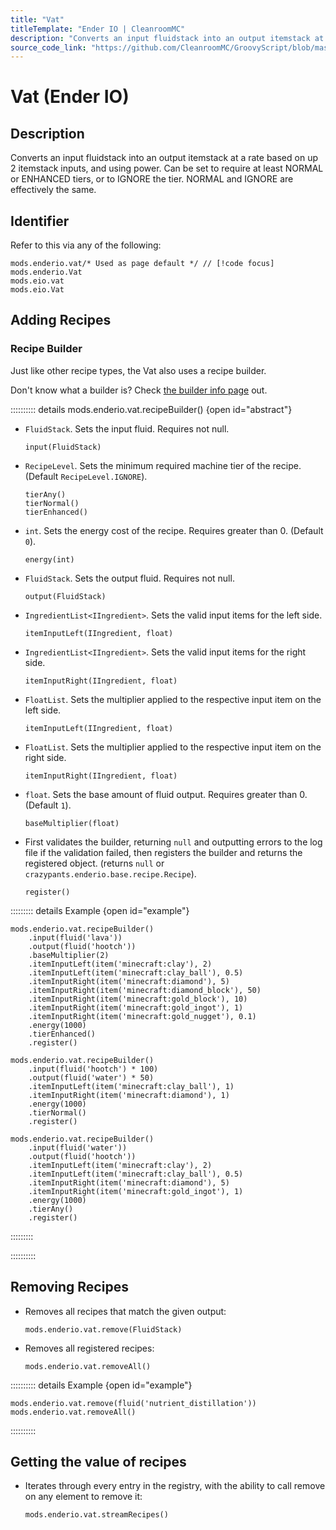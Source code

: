 ```yaml
---
title: "Vat"
titleTemplate: "Ender IO | CleanroomMC"
description: "Converts an input fluidstack into an output itemstack at a rate based on up 2 itemstack inputs, and using power. Can be set to require at least NORMAL or ENHANCED tiers, or to IGNORE the tier. NORMAL and IGNORE are effectively the same."
source_code_link: "https://github.com/CleanroomMC/GroovyScript/blob/master/src/main/java/com/cleanroommc/groovyscript/compat/mods/enderio/Vat.java"
---
```


# Vat (Ender IO)

## Description

Converts an input fluidstack into an output itemstack at a rate based on up 2 itemstack inputs, and using power. Can be set to require at least NORMAL or ENHANCED tiers, or to IGNORE the tier. NORMAL and IGNORE are effectively the same.

## Identifier

Refer to this via any of the following:

```groovy:no-line-numbers {1}
mods.enderio.vat/* Used as page default */ // [!code focus]
mods.enderio.Vat
mods.eio.vat
mods.eio.Vat
```


## Adding Recipes

### Recipe Builder

Just like other recipe types, the Vat also uses a recipe builder.

Don't know what a builder is? Check [the builder info page](../../getting_started/builder.md) out.

:::::::::: details mods.enderio.vat.recipeBuilder() {open id="abstract"}
- `FluidStack`. Sets the input fluid. Requires not null.

    ```groovy:no-line-numbers
    input(FluidStack)
    ```

- `RecipeLevel`. Sets the minimum required machine tier of the recipe. (Default `RecipeLevel.IGNORE`).

    ```groovy:no-line-numbers
    tierAny()
    tierNormal()
    tierEnhanced()
    ```

- `int`. Sets the energy cost of the recipe. Requires greater than 0. (Default `0`).

    ```groovy:no-line-numbers
    energy(int)
    ```

- `FluidStack`. Sets the output fluid. Requires not null.

    ```groovy:no-line-numbers
    output(FluidStack)
    ```

- `IngredientList<IIngredient>`. Sets the valid input items for the left side.

    ```groovy:no-line-numbers
    itemInputLeft(IIngredient, float)
    ```

- `IngredientList<IIngredient>`. Sets the valid input items for the right side.

    ```groovy:no-line-numbers
    itemInputRight(IIngredient, float)
    ```

- `FloatList`. Sets the multiplier applied to the respective input item on the left side.

    ```groovy:no-line-numbers
    itemInputLeft(IIngredient, float)
    ```

- `FloatList`. Sets the multiplier applied to the respective input item on the right side.

    ```groovy:no-line-numbers
    itemInputRight(IIngredient, float)
    ```

- `float`. Sets the base amount of fluid output. Requires greater than 0. (Default `1`).

    ```groovy:no-line-numbers
    baseMultiplier(float)
    ```

- First validates the builder, returning `null` and outputting errors to the log file if the validation failed, then registers the builder and returns the registered object. (returns `null` or `crazypants.enderio.base.recipe.Recipe`).

    ```groovy:no-line-numbers
    register()
    ```

::::::::: details Example {open id="example"}
```groovy:no-line-numbers
mods.enderio.vat.recipeBuilder()
    .input(fluid('lava'))
    .output(fluid('hootch'))
    .baseMultiplier(2)
    .itemInputLeft(item('minecraft:clay'), 2)
    .itemInputLeft(item('minecraft:clay_ball'), 0.5)
    .itemInputRight(item('minecraft:diamond'), 5)
    .itemInputRight(item('minecraft:diamond_block'), 50)
    .itemInputRight(item('minecraft:gold_block'), 10)
    .itemInputRight(item('minecraft:gold_ingot'), 1)
    .itemInputRight(item('minecraft:gold_nugget'), 0.1)
    .energy(1000)
    .tierEnhanced()
    .register()

mods.enderio.vat.recipeBuilder()
    .input(fluid('hootch') * 100)
    .output(fluid('water') * 50)
    .itemInputLeft(item('minecraft:clay_ball'), 1)
    .itemInputRight(item('minecraft:diamond'), 1)
    .energy(1000)
    .tierNormal()
    .register()

mods.enderio.vat.recipeBuilder()
    .input(fluid('water'))
    .output(fluid('hootch'))
    .itemInputLeft(item('minecraft:clay'), 2)
    .itemInputLeft(item('minecraft:clay_ball'), 0.5)
    .itemInputRight(item('minecraft:diamond'), 5)
    .itemInputRight(item('minecraft:gold_ingot'), 1)
    .energy(1000)
    .tierAny()
    .register()
```

:::::::::

::::::::::

## Removing Recipes

- Removes all recipes that match the given output:

    ```groovy:no-line-numbers
    mods.enderio.vat.remove(FluidStack)
    ```

- Removes all registered recipes:

    ```groovy:no-line-numbers
    mods.enderio.vat.removeAll()
    ```

:::::::::: details Example {open id="example"}
```groovy:no-line-numbers
mods.enderio.vat.remove(fluid('nutrient_distillation'))
mods.enderio.vat.removeAll()
```

::::::::::

## Getting the value of recipes

- Iterates through every entry in the registry, with the ability to call remove on any element to remove it:

    ```groovy:no-line-numbers
    mods.enderio.vat.streamRecipes()
    ```
